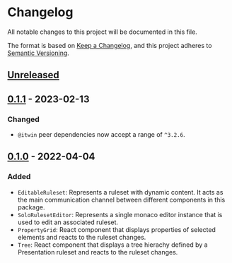 # Changelog

All notable changes to this project will be documented in this file.

The format is based on [Keep a Changelog](https://keepachangelog.com/en/1.0.0/),
and this project adheres to [Semantic Versioning](https://semver.org/spec/v2.0.0.html).

## [Unreleased](https://github.com/iTwin/presentation-rules-editor/tree/HEAD)

## [0.1.1](https://github.com/iTwin/presentation-rules-editor/tree/v0.1.1) - 2023-02-13

### Changed

- `@itwin` peer dependencies now accept a range of `^3.2.6`.

## [0.1.0](https://github.com/iTwin/presentation-rules-editor/tree/v0.1.0) - 2022-04-04

### Added

- `EditableRuleset`: Represents a ruleset with dynamic content. It acts as the main communication channel between different components in this package.
- `SoloRulesetEditor`: Represents a single monaco editor instance that is used to edit an associated ruleset.
- `PropertyGrid`: React component that displays properties of selected elements and reacts to the ruleset changes.
- `Tree`: React component that displays a tree hierachy defined by a Presentation ruleset and reacts to the ruleset changes.
